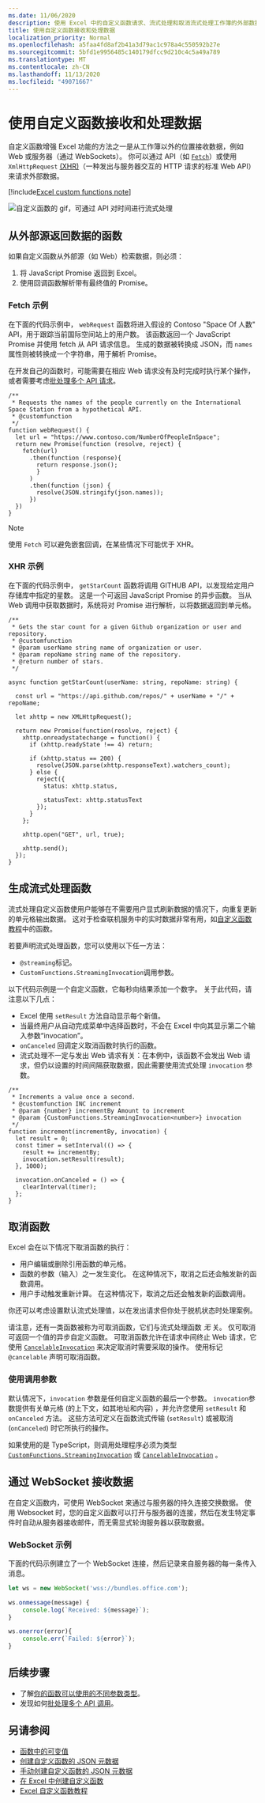 ```yaml
---
ms.date: 11/06/2020
description: 使用 Excel 中的自定义函数请求、流式处理和取消流式处理工作簿的外部数据
title: 使用自定义函数接收和处理数据
localization_priority: Normal
ms.openlocfilehash: a5faa4fd8af2b41a3d79ac1c978a4c550592b27e
ms.sourcegitcommit: 5bfd1e9956485c140179dfcc9d210c4c5a49a789
ms.translationtype: MT
ms.contentlocale: zh-CN
ms.lasthandoff: 11/13/2020
ms.locfileid: "49071667"
---
```

# <a name="receive-and-handle-data-with-custom-functions"></a>使用自定义函数接收和处理数据

自定义函数增强 Excel 功能的方法之一是从工作簿以外的位置接收数据，例如 Web 或服务器（通过 WebSockets）。 你可以通过 API（如 [`Fetch`](https://developer.mozilla.org/en-US/docs/Web/API/Fetch_API)）或使用 `XmlHttpRequest` [(XHR)](https://developer.mozilla.org/en-US/docs/Web/API/XMLHttpRequest)（一种发出与服务器交互的 HTTP 请求的标准 Web API）来请求外部数据。

[!include[Excel custom functions note](../includes/excel-custom-functions-note.md)]

![自定义函数的 gif，可通过 API 对时间进行流式处理](../images/custom-functions-web-api.gif)

## <a name="functions-that-return-data-from-external-sources"></a>从外部源返回数据的函数

如果自定义函数从外部源（如 Web）检索数据，则必须：

1. 将 JavaScript Promise 返回到 Excel。
2. 使用回调函数解析带有最终值的 Promise。

### <a name="fetch-example"></a>Fetch 示例

在下面的代码示例中， `webRequest` 函数将进入假设的 Contoso "Space Of 人数" API，用于跟踪当前国际空间站上的用户数。 该函数返回一个 JavaScript Promise 并使用 fetch 从 API 请求信息。 生成的数据被转换成 JSON，而 `names` 属性则被转换成一个字符串，用于解析 Promise。

在开发自己的函数时，可能需要在相应 Web 请求没有及时完成时执行某个操作，或者需要考虑[批处理多个 API 请求](custom-functions-batching.md)。

```JS
/**
 * Requests the names of the people currently on the International Space Station from a hypothetical API.
 * @customfunction
 */
function webRequest() {
  let url = "https://www.contoso.com/NumberOfPeopleInSpace";
  return new Promise(function (resolve, reject) {
    fetch(url)
      .then(function (response){
        return response.json();
        }
      )
      .then(function (json) {
        resolve(JSON.stringify(json.names));
      })
  })
}
```

>[!NOTE]
>使用 `Fetch` 可以避免嵌套回调，在某些情况下可能优于 XHR。

### <a name="xhr-example"></a>XHR 示例

在下面的代码示例中， `getStarCount` 函数将调用 GITHUB API，以发现给定用户存储库中指定的星数。 这是一个可返回 JavaScript Promise 的异步函数。 当从 Web 调用中获取数据时，系统将对 Promise 进行解析，以将数据返回到单元格。

```TS
/**
 * Gets the star count for a given Github organization or user and repository.
 * @customfunction
 * @param userName string name of organization or user.
 * @param repoName string name of the repository.
 * @return number of stars.
 */

async function getStarCount(userName: string, repoName: string) {

  const url = "https://api.github.com/repos/" + userName + "/" + repoName;

  let xhttp = new XMLHttpRequest();

  return new Promise(function(resolve, reject) {
    xhttp.onreadystatechange = function() {
      if (xhttp.readyState !== 4) return;

      if (xhttp.status == 200) {
        resolve(JSON.parse(xhttp.responseText).watchers_count);
      } else {
        reject({
          status: xhttp.status,

          statusText: xhttp.statusText
        });
      }
    };

    xhttp.open("GET", url, true);

    xhttp.send();
  });
}
```

## <a name="make-a-streaming-function"></a>生成流式处理函数

流式处理自定义函数使用户能够在不需要用户显式刷新数据的情况下，向重复更新的单元格输出数据。 这对于检查联机服务中的实时数据非常有用，如[自定义函数教程](../tutorials/excel-tutorial-create-custom-functions.md)中的函数。

若要声明流式处理函数，您可以使用以下任一方法：

- `@streaming`标记。
- `CustomFunctions.StreamingInvocation`调用参数。

以下代码示例是一个自定义函数，它每秒向结果添加一个数字。 关于此代码，请注意以下几点：

- Excel 使用 `setResult` 方法自动显示每个新值。
- 当最终用户从自动完成菜单中选择函数时，不会在 Excel 中向其显示第二个输入参数“invocation”。
- `onCanceled` 回调定义取消函数时执行的函数。
- 流式处理不一定与发出 Web 请求有关：在本例中，该函数不会发出 Web 请求，但仍以设置的时间间隔获取数据，因此需要使用流式处理 `invocation` 参数。

```JS
/**
 * Increments a value once a second.
 * @customfunction INC increment
 * @param {number} incrementBy Amount to increment
 * @param {CustomFunctions.StreamingInvocation<number>} invocation
 */
function increment(incrementBy, invocation) {
  let result = 0;
  const timer = setInterval(() => {
    result += incrementBy;
    invocation.setResult(result);
  }, 1000);

  invocation.onCanceled = () => {
    clearInterval(timer);
  };
}
```

## <a name="canceling-a-function"></a>取消函数

Excel 会在以下情况下取消函数的执行：

- 用户编辑或删除引用函数的单元格。
- 函数的参数（输入）之一发生变化。 在这种情况下，取消之后还会触发新的函数调用。
- 用户手动触发重新计算。 在这种情况下，取消之后还会触发新的函数调用。

你还可以考虑设置默认流式处理值，以在发出请求但你处于脱机状态时处理案例。

请注意，还有一类函数被称为可取消函数，它们与流式处理函数 _无_ 关。 仅可取消可返回一个值的异步自定义函数。 可取消函数允许在请求中间终止 Web 请求，它使用 [`CancelableInvocation`](/javascript/api/custom-functions-runtime/customfunctions.cancelableinvocation) 来决定取消时需要采取的操作。 使用标记 `@cancelable` 声明可取消函数。

### <a name="using-an-invocation-parameter"></a>使用调用参数

默认情况下，`invocation` 参数是任何自定义函数的最后一个参数。 `invocation`参数提供有关单元格 (的上下文，如其地址和内容) ，并允许您使用 `setResult` 和 `onCanceled` 方法。 这些方法可定义在函数流式传输 (`setResult`) 或被取消 (`onCanceled`) 时它所执行的操作。

如果使用的是 TypeScript，则调用处理程序必须为类型 [`CustomFunctions.StreamingInvocation`](/javascript/api/custom-functions-runtime/customfunctions.streaminginvocation) 或 [`CancelableInvocation`](/javascript/api/custom-functions-runtime/customfunctions.cancelableinvocation) 。

## <a name="receiving-data-via-websockets"></a>通过 WebSocket 接收数据

在自定义函数内，可使用 WebSocket 来通过与服务器的持久连接交换数据。 使用 Websocket 时，您的自定义函数可以打开与服务器的连接，然后在发生特定事件时自动从服务器接收邮件，而无需显式轮询服务器以获取数据。

### <a name="websockets-example"></a>WebSocket 示例

下面的代码示例建立了一个 WebSocket 连接，然后记录来自服务器的每一条传入消息。

```js
let ws = new WebSocket('wss://bundles.office.com');

ws.onmessage(message) {
    console.log(`Received: ${message}`);
}

ws.onerror(error){
    console.err(`Failed: ${error}`);
}
```

## <a name="next-steps"></a>后续步骤

- 了解[你的函数可以使用的不同参数类型](custom-functions-parameter-options.md)。
- 发现如何[批处理多个 API 调用](custom-functions-batching.md)。

## <a name="see-also"></a>另请参阅

- [函数中的可变值](custom-functions-volatile.md)
- [创建自定义函数的 JSON 元数据](custom-functions-json-autogeneration.md)
- [手动创建自定义函数的 JSON 元数据](custom-functions-json.md)
- [在 Excel 中创建自定义函数](custom-functions-overview.md)
- [Excel 自定义函数教程](../tutorials/excel-tutorial-create-custom-functions.md)
